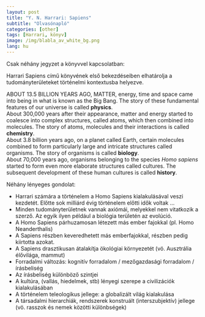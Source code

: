 ```yaml
---
layout: post
title: "Y. N. Harrari: Sapiens"
subtitle: "Olvasónapló"
categories: [other]
tags: [Harrari, könyv]
image: /img/blabla_av_white_bg.png
lang: hu
---
```

Csak néhány jegyzet a könyvvel kapcsolatban:

<i class="fa fa-book"></i> Harrari Sapiens című könyvének első bekezdéseiben elhatárolja a tudományterületeket történelmi kontextusba helyezve. 

<div class="box-note">
<i class="fa fa-quote-left fa-3x fa-pull-left fa-border" aria-hidden="true"></i>ABOUT 13.5 BILLION YEARS AGO, MATTER, energy, time and space came into being in what is known as the Big Bang. The story of these fundamental features of our universe is called <b>physics</b>.<br>About 300,000 years after their appearance, matter and energy started to coalesce into complex structures, called atoms, which then combined into molecules. The story of atoms, molecules and their interactions is called <b>chemistry</b>.<br>About 3.8 billion years ago, on a planet called Earth, certain molecules combined to form particularly large and intricate structures called organisms. The story of organisms is called <b>biology</b>.<br>About 70,000 years ago, organisms belonging to the species <em>Homo sapiens</em> started to form even more elaborate structures called cultures. The subsequent development of these human cultures is called <b>history</b>.
</div>

<i class="fa fa-sticky-note-o fa-2x" aria-hidden="true"></i> Néhány lényeges gondolat:
- Harrari számára a történelem a Homo Sapiens kialakulásával veszi kezdetét. Előtte sok milliárd évig történelem előtti idők voltak ...
- Minden tudományterületnek vannak axiómái, melyekkel nem vitatkozik a szerző. Az egyik ilyen például a biológia területén az evolúció.
- A Homo Sapiens párhuzamosan létezett más ember fajokkal (pl. Homo Neanderthalis)
- A Sapiens részben keveredhetett más emberfajokkal, részben pedig kiirtotta azokat.
- A Sapiens drasztikusan átalakítja ökológiai környezetét (vö. Ausztrália élővilága, mammut) 
- Forradalmi változás: kognitív forradalom / mezőgazdasági forradalom / írásbeliség
- Az írásbeliség különböző szintjei
- A kultúra, (vallás, hiedelmek, stb) lényegi szerepe a civilizációk kialakulásában
- A történelem teleologikus jellege: a globalizált világ kialakulása
- A társadalmi hierarchiák, rendszerek konstruált (interszubjektív) jellege (vö. rasszok és nemek közötti különbségek) 



